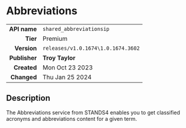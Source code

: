 # Abbreviations
| | |
|-:|-|
|**API name**|`shared_abbreviationsip`|
|**Tier**|Premium|
|**Version**|`releases/v1.0.1674\1.0.1674.3602`|
|**Publisher**|**Troy Taylor**|
|**Created**|Mon Oct 23 2023|
|**Changed**|Thu Jan 25 2024|

## Description
The Abbreviations service from STANDS4 enables you to get classified acronyms and abbreviations content for a given term.
